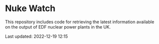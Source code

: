 # Nuke Watch

This repository includes code for retrieving the latest information available on the output of EDF nuclear power plants in the UK.

Last updated: 2022-12-19 12:15